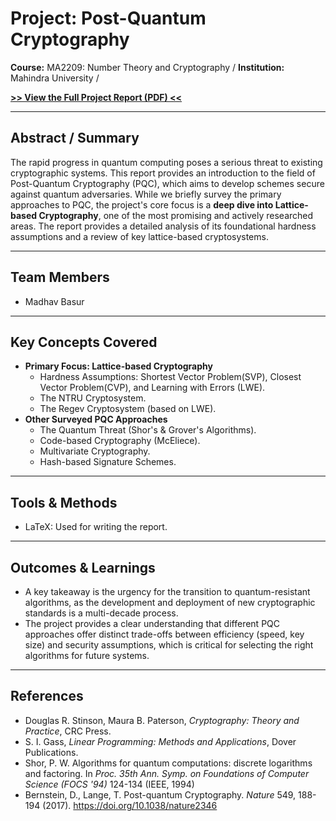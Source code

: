 # Project: Post-Quantum Cryptography

**Course:** MA2209: Number Theory and Cryptography /
**Institution:** Mahindra University /

**[>> View the Full Project Report (PDF) <<](report.pdf)**

---

## Abstract / Summary

The rapid progress in quantum computing poses a serious threat to existing cryptographic systems. This report provides an introduction to the field of Post-Quantum Cryptography (PQC), which aims to develop schemes secure against quantum adversaries. While we briefly survey the primary approaches to PQC, the project's core focus is a **deep dive into Lattice-based Cryptography**, one of the most promising and actively researched areas. The report provides a detailed analysis of its foundational hardness assumptions and a review of key lattice-based cryptosystems.

---

## Team Members

* Madhav Basur

---

## Key Concepts Covered

* **Primary Focus: Lattice-based Cryptography**
    * Hardness Assumptions: Shortest Vector Problem(SVP), Closest Vector Problem(CVP), and Learning with Errors (LWE).
    * The NTRU Cryptosystem.
    * The Regev Cryptosystem (based on LWE).
* **Other Surveyed PQC Approaches**
    * The Quantum Threat (Shor's & Grover's Algorithms).
    * Code-based Cryptography (McEliece).
    * Multivariate Cryptography.
    * Hash-based Signature Schemes.

---

## Tools & Methods 

* LaTeX: Used for writing the report.

---

## Outcomes & Learnings 

* A key takeaway is the urgency for the transition to quantum-resistant algorithms, as the development and deployment of new cryptographic standards is a multi-decade process.
* The project provides a clear understanding that different PQC approaches offer distinct trade-offs between efficiency (speed, key size) and security assumptions, which is critical for selecting the right algorithms for future systems.

---

## References 

* Douglas R. Stinson, Maura B. Paterson, *Cryptography: Theory and Practice*, CRC Press.
* S. I. Gass,  *Linear Programming: Methods and Applications*, Dover Publications.
* Shor, P. W. Algorithms for quantum computations: discrete logarithms and factoring. In *Proc. 35th Ann. Symp. on Foundations of Computer Science (FOCS '94)* 124-134 (IEEE, 1994)
* Bernstein, D., Lange, T. Post-quantum Cryptography. *Nature* 549, 188-194 (2017). https://doi.org/10.1038/nature2346
